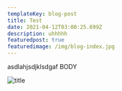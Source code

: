 ```yaml
---
templateKey: blog-post
title: Test
date: 2021-04-12T03:00:25.699Z
description: uhhhhh
featuredpost: true
featuredimage: /img/blog-index.jpg
---
```

asdlahjsdjklsdgaf BODY

![](/img/jzecwvpn_400x400.jpg "title")